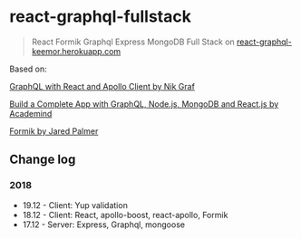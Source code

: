 # react-graphql-fullstack

> React Formik Graphql Express MongoDB Full Stack on [react-graphql-keemor.herokuapp.com](https://react-graphql-keemor.herokuapp.com//)

Based on:

[GraphQL with React and Apollo Client by Nik Graf](https://egghead.io/lessons/react-course-introduction-graphql-with-react-and-apollo-client)

[Build a Complete App with GraphQL, Node.js, MongoDB and React.js by Academind](https://www.youtube.com/watch?v=7giZGFDGnkc&list=PL55RiY5tL51rG1x02Yyj93iypUuHYXcB_)

[Formik by Jared Palmer](https://jaredpalmer.com/formik/docs/overview)

## Change log
### 2018
-   19.12 - Client: Yup validation
-   18.12 - Client: React, apollo-boost, react-apollo, Formik
-   17.12 - Server: Express, Graphql, mongoose
